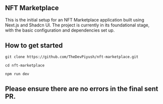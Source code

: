 ## NFT Marketplace

This is the initial setup for an NFT Marketplace application built using Next.js and Shadcn UI. The project is currently in its foundational stage, with the basic configuration and dependencies set up.

## How to get started

```
git clone https://github.com/TheDevPiyush/nft-marketplace.git
```
```
cd nft-marketplace
```
```
npm run dev
```

## Please ensure there are no errors in the final sent PR.
